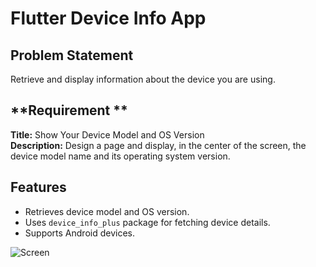 # Flutter Device Info App

## **Problem Statement**
Retrieve and display information about the device you are using.

## **Requirement **
**Title:** Show Your Device Model and OS Version  
**Description:** Design a page and display, in the center of the screen, the device model name and its operating system version.

## **Features**
- Retrieves device model and OS version.
- Uses `device_info_plus` package for fetching device details.
- Supports Android devices.


![Screen](https://github.com/user-attachments/assets/56666300-2093-43c7-b964-f1830316f28d)
